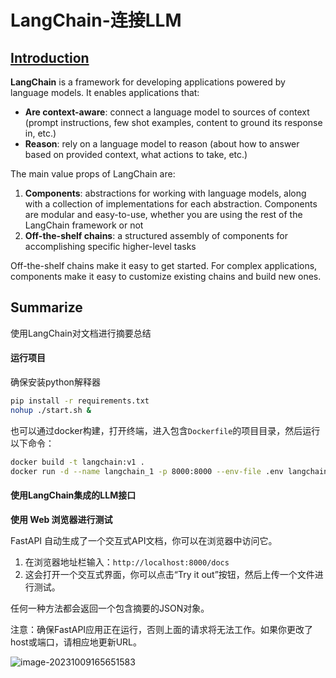 # LangChain-连接LLM

## [Introduction](https://python.langchain.com/docs/get_started/introduction)

**LangChain** is a framework for developing applications powered by language models. It enables applications that:

- **Are context-aware**: connect a language model to sources of context (prompt instructions, few shot examples, content to ground its response in, etc.)
- **Reason**: rely on a language model to reason (about how to answer based on provided context, what actions to take, etc.)

The main value props of LangChain are:

1. **Components**: abstractions for working with language models, along with a collection of implementations for each abstraction. Components are modular and easy-to-use, whether you are using the rest of the LangChain framework or not
2. **Off-the-shelf chains**: a structured assembly of components for accomplishing specific higher-level tasks

Off-the-shelf chains make it easy to get started. For complex applications, components make it easy to customize existing chains and build new ones.

## Summarize

使用LangChain对文档进行摘要总结

#### 运行项目

确保安装python解释器

```bash
pip install -r requirements.txt
nohup ./start.sh &
```

也可以通过docker构建，打开终端，进入包含`Dockerfile`的项目目录，然后运行以下命令：

```bash
docker build -t langchain:v1 .
docker run -d --name langchain_1 -p 8000:8000 --env-file .env langchain:v1
```

#### 使用LangChain集成的LLM接口

**使用 Web 浏览器进行测试**

FastAPI 自动生成了一个交互式API文档，你可以在浏览器中访问它。

1. 在浏览器地址栏输入：`http://localhost:8000/docs`
2. 这会打开一个交互式界面，你可以点击“Try it out”按钮，然后上传一个文件进行测试。

任何一种方法都会返回一个包含摘要的JSON对象。

注意：确保FastAPI应用正在运行，否则上面的请求将无法工作。如果你更改了host或端口，请相应地更新URL。

![image-20231009165651583](http://124.220.51.225/images/web/images/large/fastapi.jpg)